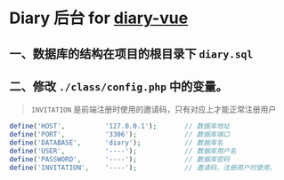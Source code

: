 # Diary 后台 for [diary-vue](https://github.com/KyleBing/diary-vue)

## 一、数据库的结构在项目的根目录下 `diary.sql`

## 二、修改 `./class/config.php` 中的变量。
> `INVITATION` 是前端注册时使用的邀请码，只有对应上才能正常注册用户

```php
define('HOST',          '127.0.0.1');       // 数据库地址
define('PORT',          '3306');            // 数据库端口
define('DATABASE',      'diary');           // 数据库名
define('USER',          '----');            // 数据库用户名
define('PASSWORD',      '----');            // 数据库密码
define('INVITATION',    '----');            // 邀请码，注册用户时使用，
```
